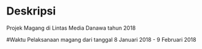 # Deskripsi
Projek Magang di Lintas Media Danawa tahun 2018

#Waktu
Pelaksanaan magang dari tanggal 8 Januari 2018 - 9 Februari 2018